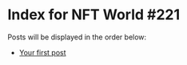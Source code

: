 # Index for NFT World #221
Posts will be displayed in the order below:

- [Your first post](./001-first.md)

